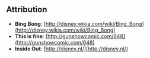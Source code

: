 ##  Attribution

* **Bing Bong**: [http://disney.wikia.com/wiki/Bing_Bong](http://disney.wikia.com/wiki/Bing_Bong)
* **This is fine**: [http://gunshowcomic.com/648](http://gunshowcomic.com/648)
* **Inside Out**: [http://disney.nl/](http://disney.nl/)
